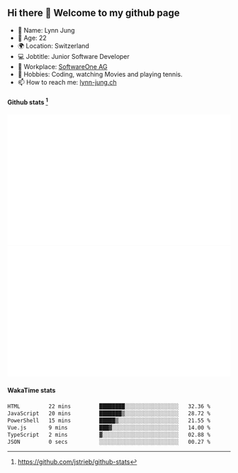 ## Hi there 👋 Welcome to my github page

- 🧑 Name: Lynn Jung
- 🔞 Age: 22
- 🌍 Location: Switzerland
- 💻 Jobtitle: Junior Software Developer
- 🏢 Workplace: [SoftwareOne AG](https://www.softwareone.com/)
- 🎾 Hobbies: Coding, watching Movies and playing tennis.
- 📫 How to reach me: [lynn-jung.ch](https://lynn-jung.ch/)


#### Github stats [^1]
![](https://github.com/lynn-jung/github-stats/blob/master/generated/overview.svg)  ![](https://github.com/lynn-jung/github-stats/blob/master/generated/languages.svg)


#### WakaTime stats
<!--START_SECTION:waka-->

```text
HTML         22 mins         ████████░░░░░░░░░░░░░░░░░   32.36 %
JavaScript   20 mins         ███████▒░░░░░░░░░░░░░░░░░   28.72 %
PowerShell   15 mins         █████▒░░░░░░░░░░░░░░░░░░░   21.55 %
Vue.js       9 mins          ███▓░░░░░░░░░░░░░░░░░░░░░   14.00 %
TypeScript   2 mins          ▓░░░░░░░░░░░░░░░░░░░░░░░░   02.88 %
JSON         0 secs          ░░░░░░░░░░░░░░░░░░░░░░░░░   00.27 %
```

<!--END_SECTION:waka-->

[^1]: https://github.com/jstrieb/github-stats
